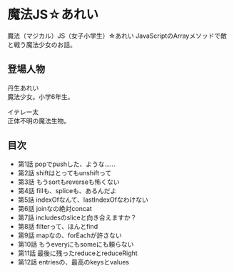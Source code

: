 # 魔法JS☆あれい

魔法（マジカル）JS（女子小学生）☆あれい
JavaScriptのArrayメソッドで敵と戦う魔法少女のお話。

## 登場人物

丹生あれい  
魔法少女。小学6年生。

イテレー太  
正体不明の魔法生物。

## 目次

* 第1話 popでpushした、ような……
* 第2話 shiftはとってもunshiftって
* 第3話 もうsortもreverseも怖くない
* 第4話 fillも、spliceも、あるんだよ
* 第5話 indexOfなんて、lastIndexOfなわけない
* 第6話 joinなの絶対concat
* 第7話 includesのsliceと向き合えますか？
* 第8話 filterって、ほんとfind
* 第9話 mapなの、forEachが許さない
* 第10話 もうeveryにもsomeにも頼らない
* 第11話 最後に残ったreduceとreduceRight
* 第12話 entriesの、最高のkeysとvalues


<!--stackedit_data:
eyJoaXN0b3J5IjpbMTIwMDE3NjA5MywyMDIyNTQ2NTE5LC04Mz
M0MDg4NDgsMTAyNzg4NTI4NiwtMTA4NTM3NjYzMSwtMjAzMTcz
Mzk5Nl19
-->